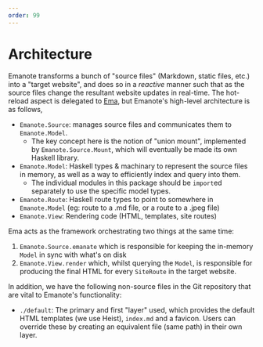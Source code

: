 ```yaml
---
order: 99
---
```


# Architecture

Emanote transforms a bunch of "source files" (Markdown, static files, etc.) into a "target website", and does so in a *reactive* manner such that as the source files change the resultant website updates in real-time. The hot-reload aspect is delegated to [Ema](https://ema.srid.ca/), but Emanote's high-level architecture is as follows,

- `Emanote.Source`: manages source files and communicates them to `Emanote.Model`.
  - The key concept here is the notion of "union mount", implemented by `Emanote.Source.Mount`, which will eventually be made its own Haskell library.
- `Emanote.Model`: Haskell types & machinary to represent the source files in memory, as well as a way to efficiently index and query into them.
  - The individual modules in this package should be `import`ed separately to use the specific model types.
- `Emanote.Route`: Haskell route types to point to somewhere in `Emanote.Model` (eg: route to a .md file, or a route to a .jpeg file)
- `Emanote.View`: Rendering code (HTML, templates, site routes)

Ema acts as the framework orchestrating two things at the same time: 

1. `Emanote.Source.emanate` which is responsible for keeping the in-memory `Model` in sync with what's on disk
1. `Emanote.View.render` which, whilst querying the `Model`, is responsible for producing the final HTML for every `SiteRoute` in the target website.

In addition, we have the following non-source files in the Git repository that are vital to Emanote's functionality:

- `./default`: The primary and first "layer" used, which provides the default HTML templates (we use Heist), `index.md` and a favicon. Users can override these by creating an equivalent file (same path) in their own layer.
